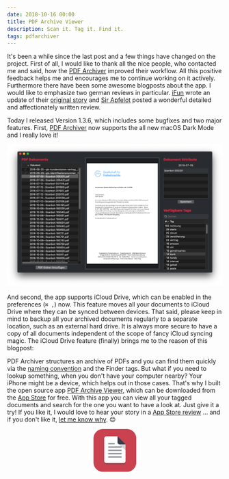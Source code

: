 ```yaml
---
date: 2018-10-16 00:00
title: PDF Archive Viewer
description: Scan it. Tag it. Find it.
tags: pdfarchiver
---
```


It's been a while since the last post and a few things have changed on the project.
First of all, I would like to thank all the nice people, who contacted me and said, how the [PDF Archiver](https://github.com/JulianKahnert/PDF-Archiver) improved their workflow.
All this positive feedback helps me and encourages me to continue working on it actively.
Furthermore there have been some awesome blogposts about the app.
I would like to emphasize two german reviews in particular.
[iFun](https://www.ifun.de/pdf-archiver-deutlich-verbessert-und-mit-symbolischem-abo-preis-124604/) wrote an update of their [original story](https://www.ifun.de/pdf-archiver-open-source-projekt-zur-langzeit-archivierung-119547/) and [Sir Apfelot](https://www.sir-apfelot.de/pdf-archiver-22021/) posted a wonderful detailed and affectionately written review.

Today I released Version 1.3.6, which includes some bugfixes and two major features.
First, [PDF Archiver](https://github.com/JulianKahnert/PDF-Archiver) now supports the all new macOS Dark Mode and I really love it!
<p align="center">
<a href="https://apps.apple.com/de/app/pdf-archiver/id1352719750?mt=12">
  <img src="/img/PDFArchiver-DarkMode.png" width="600px">
</a>
</p>

And second, the app supports iCloud Drive, which can be enabled in the preferences (`⌘ ,`) now.
This feature moves all your documents to iCloud Drive where they can be synced between devices.
That said, please keep in mind to backup all your archived documents regularly to a separate location, such as an external hard drive.
It is always more secure to have a copy of all documents independent of the scope of fancy iCloud syncing magic.
The iCloud Drive feature (finally) brings me to the reason of this blogpost:

PDF Archiver structures an archive of PDFs and you can find them quickly via the [naming convention](https://github.com/pdf-Archiver/pdf-archiver#scroll-convention) and the Finder tags.
But what if you need to lookup something, when you don't have your computer nearby?
Your iPhone might be a device, which helps out in those cases.
That's why I built the open source app [PDF Archive Viewer](https://github.com/PDF-Archiver/PDF-Archive-Viewer), which can be downloaded from the [App Store](https://apps.apple.com/de/app/pdf-archiver/id1352719750?mt=12) for free.
With this app you can view all your tagged documents and search for the one you want to have a look at.
Just give it a try! If you like it, I would love to hear your story in a [App Store review](https://apps.apple.com/app/id1433801905?action=write-review) ... and if you don't like it, [let me know why](mailto:mail@pdf-archiver.io). 😊

<p align="center">
<a href="https://apps.apple.com/app/pdf-archiver/id1433801905?mt=12&app=apps" target="itunes_store">
  <img src="/img/AppIcon-PDFArchiveViewer.svg" width="100px">
</a>
<br><br>
<a href="https://apps.apple.com/app/pdf-archiver/id1433801905?mt=8&app=apps" style="display:inline-block;overflow:hidden;background:url(https://linkmaker.itunes.apple.com/assets/shared/badges/en-us/appstore-lrg.svg) no-repeat;width:135px;height:40px;"></a>
</p>
